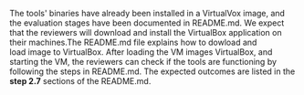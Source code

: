 The tools' binaries have already been installed in a VirtualVox image, and the evaluation stages have been documented in README.md. We expect that the reviewers will download and install the VirtualBox application on their machines.The README.md file explains how to dowload and load image to VirtualBox. After loading the VM images VirtualBox, and starting the VM, the reviewers can check if the tools are functioning by following the steps in README.md. The expected outcomes are listed in the **step 2.7** sections of the README.md.
